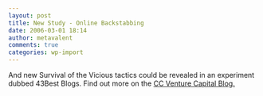 ```yaml
---
layout: post
title: New Study - Online Backstabbing
date: 2006-03-01 18:14
author: metavalent
comments: true
categories: wp-import
---
```

And new Survival of the Vicious tactics could be revealed in an experiment dubbed 43Best Blogs.  Find out more on the <a href="https://venturecapital.foundnews.com/how-to-play-bloggers-egos-43best-blogs/">CC Venture Capital Blog.</a>
